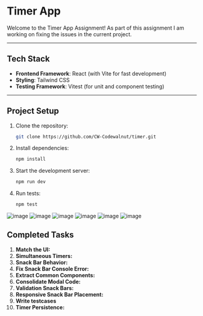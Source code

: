 # Timer App 

Welcome to the Timer App Assignment! As part of this assignment I am working on fixing the issues in the current project.

---

## **Tech Stack**
- **Frontend Framework**: React (with Vite for fast development)
- **Styling**: Tailwind CSS
- **Testing Framework**: Vitest (for unit and component testing)

---

## **Project Setup**

1. Clone the repository:  
   ```bash
   git clone https://github.com/CW-Codewalnut/timer.git
   ```

2. Install dependencies:  
   ```bash
   npm install
   ```

3. Start the development server:  
   ```bash
   npm run dev
   ```

4. Run tests:  
   ```bash
   npm test
   ```

![image](https://github.com/user-attachments/assets/a730bb9f-b78e-46e3-97f6-9dbd6ea6674b)
![image](https://github.com/user-attachments/assets/6b45ae50-71f8-4ccd-87e9-504efbb2b9e9)
![image](https://github.com/user-attachments/assets/ca2c8394-176f-4cd6-b248-bf286a8a0129)
![image](https://github.com/user-attachments/assets/1276b18d-9879-4f6e-b1e7-54a670695275)
![image](https://github.com/user-attachments/assets/c6511cd2-0a76-442e-845d-192c8b06dab3)
![image](https://github.com/user-attachments/assets/2a2223e4-4e83-494a-a8fc-d1bf3ee2ffec)





## **Completed Tasks**

   1. **Match the UI:**
   2. **Simultaneous Timers:** 
   3. **Snack Bar Behavior:** 
   4. **Fix Snack Bar Console Error:** 
   5. **Extract Common Components:** 
   6. **Consolidate Modal Code:** 
   7. **Validation Snack Bars:** 
   8. **Responsive Snack Bar Placement:**
   9. **Write testcases**
   10. **Timer Persistence:**

